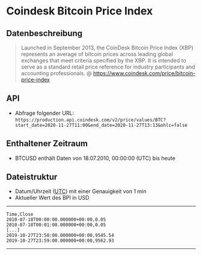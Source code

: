 # Coindesk Bitcoin Price Index

## Datenbeschreibung

> Launched in September 2013, the CoinDesk Bitcoin Price Index (XBP) represents an average
> of bitcoin prices across leading global exchanges that meet criteria specified by the XBP.
> It is intended to serve as a standard retail price reference for industry participants and
> accounting professionals.
>@ https://www.coindesk.com/price/bitcoin-price-index

## API
- Abfrage folgender URL: `https://production.api.coindesk.com/v2/price/values/BTC?start_date=2020-11-27T11:00&end_date=2020-11-27T13:13&ohlc=false`

## Enthaltener Zeitraum

- BTCUSD enthält Daten von 18.07.2010, 00:00:00 (UTC) bis heute

## Dateistruktur
- Datum/Uhrzeit ([UTC](https://de.wikipedia.org/wiki/Koordinierte_Weltzeit)) mit einer Genauigkeit von 1 min
- Aktueller Wert des BPI in USD

---
    Time,Close
    2010-07-18T00:00:00.000000+00:00,0.05
    2010-07-18T00:01:00.000000+00:00,0.05
    [...]
    2019-10-27T23:58:00.000000+00:00,9545.54
    2019-10-27T23:59:00.000000+00:00,9562.93
---
